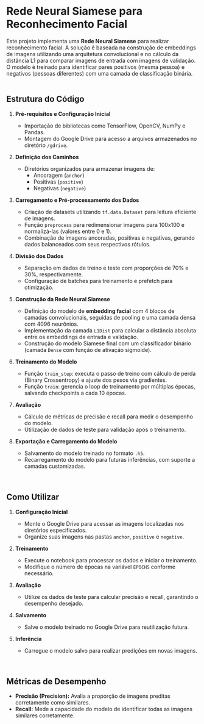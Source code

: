 # Rede Neural Siamese para Reconhecimento Facial

Este projeto implementa uma **Rede Neural Siamese** para realizar reconhecimento facial. A solução é baseada na construção de embeddings de imagens utilizando uma arquitetura convolucional e no cálculo da distância L1 para comparar imagens de entrada com imagens de validação. O modelo é treinado para identificar pares positivos (mesma pessoa) e negativos (pessoas diferentes) com uma camada de classificação binária.
<br>
<br>

## Estrutura do Código

1. **Pré-requisitos e Configuração Inicial**
   - Importação de bibliotecas como TensorFlow, OpenCV, NumPy e Pandas.
   - Montagem do Google Drive para acesso a arquivos armazenados no diretório `/gdrive`.

2. **Definição dos Caminhos**
   - Diretórios organizados para armazenar imagens de:
     - Ancoragem (`anchor`)
     - Positivas (`positive`)
     - Negativas (`negative`)

3. **Carregamento e Pré-processamento dos Dados**
   - Criação de datasets utilizando `tf.data.Dataset` para leitura eficiente de imagens.
   - Função `preprocess` para redimensionar imagens para 100x100 e normalizá-las (valores entre 0 e 1).
   - Combinação de imagens ancoradas, positivas e negativas, gerando dados balanceados com seus respectivos rótulos.

4. **Divisão dos Dados**
   - Separação em dados de treino e teste com proporções de 70% e 30%, respectivamente.
   - Configuração de batches para treinamento e prefetch para otimização.

5. **Construção da Rede Neural Siamese**
   - Definição do modelo de **embedding facial** com 4 blocos de camadas convolucionais, seguidas de pooling e uma camada densa com 4096 neurônios.
   - Implementação da camada `L1Dist` para calcular a distância absoluta entre os embeddings de entrada e validação.
   - Construção do modelo Siamese final com um classificador binário (camada `Dense` com função de ativação sigmoide).

6. **Treinamento do Modelo**
   - Função `train_step`: executa o passo de treino com cálculo de perda (Binary Crossentropy) e ajuste dos pesos via gradientes.
   - Função `train`: gerencia o loop de treinamento por múltiplas épocas, salvando checkpoints a cada 10 épocas.

7. **Avaliação**
   - Cálculo de métricas de precisão e recall para medir o desempenho do modelo.
   - Utilização de dados de teste para validação após o treinamento.

8. **Exportação e Carregamento do Modelo**
   - Salvamento do modelo treinado no formato `.h5`.
   - Recarregamento do modelo para futuras inferências, com suporte a camadas customizadas.
<br>

## Como Utilizar

1. **Configuração Inicial**
   - Monte o Google Drive para acessar as imagens localizadas nos diretórios especificados.
   - Organize suas imagens nas pastas `anchor`, `positive` e `negative`.

2. **Treinamento**
   - Execute o notebook para processar os dados e iniciar o treinamento.
   - Modifique o número de épocas na variável `EPOCHS` conforme necessário.

3. **Avaliação**
   - Utilize os dados de teste para calcular precisão e recall, garantindo o desempenho desejado.

4. **Salvamento**
   - Salve o modelo treinado no Google Drive para reutilização futura.

5. **Inferência**
   - Carregue o modelo salvo para realizar predições em novas imagens.
<br>

## Métricas de Desempenho

- **Precisão (Precision):** Avalia a proporção de imagens preditas corretamente como similares.
- **Recall:** Mede a capacidade do modelo de identificar todas as imagens similares corretamente.
